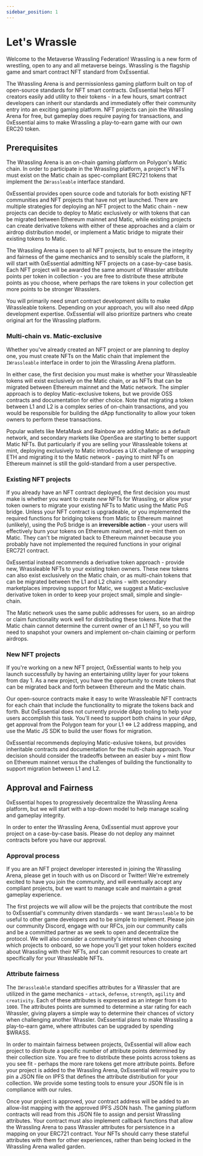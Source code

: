 ```yaml
---
sidebar_position: 1
---
```


# Let's Wrassle

Welcome to the Metaverse Wrassling Federation! Wrassling is a new form of wrestling, open to any and all metaverse beings. Wrassling is the flagship game and smart contract NFT standard from 0xEssential.

The Wrassling Arena is and permissionless gaming platform built on top of open-source standards for NFT smart contracts. 0xEssential helps NFT creators easily add utility to their tokens - in a few hours, smart contract developers can inherit our standards and immediately offer their community entry into an exciting gaming platform. NFT projects can join the Wrassling Arena for free, but gameplay does require paying for transactions, and 0xEssential aims to make Wrassling a play-to-earn game with our own ERC20 token.

## Prerequisites

The Wrassling Arena is an on-chain gaming platform on Polygon's Matic chain. In order to participate in the Wrassling platform, a project's NFTs must exist on the Matic chain as spec-compliant ERC721 tokens that implement the `IWrassleable` interface standard.

0xEssential provides open source code and tutorials for both existing NFT communities and NFT projects that have not yet launched. There are multiple strategies for deploying an NFT project to the Matic chain - new projects can decide to deploy to Matic exclusively or with tokens that can be migrated between Ethereum mainnet and Matic, while existing projects can create derivative tokens with either of these approaches and a claim or airdrop distribution model, or implement a Matic bridge to migrate their existing tokens to Matic.

The Wrassling Arena is open to all NFT projects, but to ensure the integrity and fairness of the game mechanics and to sensibly scale the platform, it will start with 0xEssential admitting NFT projects on a case-by-case basis. Each NFT project will be awarded the same amount of Wrassler attribute points per token in collection - you are free to distribute these attribute points as you choose, where perhaps the rare tokens in your collection get more points to be stronger Wrasslers.

You will primarily need smart contract development skills to make Wrassleable tokens. Depending on your approach, you will also need dApp development expertise. 0xEssential will also prioritize partners who create original art for the Wrassling platform.

### Multi-chain vs. Matic-exclusive

Whether you've already created an NFT project or are planning to deploy one, you must create NFTs on the Matic chain that implement the `IWrassleable` interface in order to join the Wrassling Arena platform.

In either case, the first decision you must make is whether your Wrassleable tokens will exist exclusively on the Matic chain, or as NFTs that can be migrated between Ethereum mainnet and the Matic network. The simpler approach is to deploy Matic-exclusive tokens, but we provide OSS contracts and documentation for either choice. Note that migrating a token between L1 and L2 is a complex series of on-chain transactions, and you would be responsible for building the dApp functionality to allow your token owners to perform these transactions.

Popular wallets like MetaMask and Rainbow are adding Matic as a default network, and secondary markets like OpenSea are starting to better support Matic NFTs. But particularly if you are selling your Wrassleable tokens at mint, deploying exclusively to Matic introduces a UX challenge of wrapping ETH and migrating it to the Matic network - paying to mint NFTs on Ethereum mainnet is still the gold-standard from a user perspective.

### Existing NFT projects

If you already have an NFT contract deployed, the first decision you must make is whether you want to create _new_ NFTs for Wrassling, or allow your token owners to migrate your existing NFTs to Matic using the Matic PoS bridge. Unless your NFT contract is upgradeable, or you implemented the required functions for bridging tokens from Matic to Ethereum mainnet (unlikely), using the PoS bridge is an **irreversible action** - your users will effectively burn your tokens on Ethereum mainnet, and re-mint them on Matic. They can't be migrated back to Ethereum mainnet because you probably have not implemented the required functions in your original ERC721 contract.

0xEssential instead recommends a derivative token approach - provide new, Wrassleable NFTs to your existing token owners. These new tokens can also exist exclusively on the Matic chain, or as multi-chain tokens that can be migrated between the L1 and L2 chains - with secondary marketplaces improving support for Matic, we suggest a Matic-exclusive derivative token in order to keep your project small, simple and single-chain.

The Matic network uses the same public addresses for users, so an airdrop or claim functionality work well for distributing these tokens. Note that the Matic chain cannot determine the current owner of an L1 NFT, so you will need to snapshot your owners and implement on-chain claiming or perform airdrops.

### New NFT projects

If you're working on a new NFT project, 0xEssential wants to help you launch successfully by having an entertaining utility layer for your tokens from day 1. As a new project, you have the opportunity to create tokens that can be migrated back and forth between Ethereum and the Matic chain.

Our open-source contracts make it easy to write Wrassleable NFT contracts for each chain that include the functionality to migrate the tokens back and forth. But 0xEssential does not currently provide dApp tooling to help your users accomplish this task. You'll need to support both chains in your dApp, get approval from the Polygon team for your L1 <=> L2 address mapping, and use the Matic JS SDK to build the user flows for migration.

0xEssential recommends deploying Matic-exlusive tokens, but provides inheritable contracts and documentation for the multi-chain approach. Your decision should consider the tradeoffs between an easier buy + mint flow on Ethereum mainnet versus the challenges of building the functionality to support migration between L1 and L2.

## Approval and Fairness

0xEssential hopes to progressively decentralize the Wrassling Arena platform, but we will start with a top-down model to help manage scaling and gameplay integrity.

In order to enter the Wrassling Arena, 0xEssential must approve your project on a case-by-case basis. Please do not deploy any mainnet contracts before you have our approval.

### Approval process

If you are an NFT project developer interested in joining the Wrassling Arena, please get in touch with us on Discord or Twitter! We're extremely excited to have you join the community, and will eventually accept any compliant projects, but we want to manage scale and maintain a great gameplay experience.

The first projects we will allow will be the projects that contribute the most to 0xEssential's community driven standards - we want `IWrassleable` to be useful to other game developers and to be simple to implement. Please join our community Discord, engage with our RFCs, join our community calls and be a committed partner as we seek to open and decentralize the protocol. We will also consider a community's interest when choosing which projects to onboard, so we hope you'll get your token holders excited about Wrassling with their NFTs, and can commit resources to create art specifically for your Wrassleable NFTs.

### Attribute fairness

The `IWrassleable` standard specifies attributes for a Wrassler that are utilized in the game mechanics - `attack`, `defense`, `strength`, `agility` and `creativity`. Each of these attributes is expressed as an integer from `0` to `1000`. The attributes points are summed to determine a star rating for each Wrassler, giving players a simple way to determine their chances of victory when challenging another Wrassler. 0xEssential plans to make Wrassling a play-to-earn game, where attributes can be upgraded by spending $WRASS.

In order to maintain fairness between projects, 0xEssential will allow each project to distribute a specific number of attribute points determined by their collection size. You are free to distribute these points across tokens as you see fit - perhaps the more rare tokens get more attribute points. Before your project is added to the Wrassling Arena, 0xEssential will require you to pin a JSON file on IPFS that defines the attribute distribution for your collection. We provide some testing tools to ensure your JSON file is in compliance with our rules.

Once your project is approved, your contract address will be added to an allow-list mapping with the approved IPFS JSON hash. The gaming platform contracts will read from this JSON file to assign and persist Wrassling attributes. Your contract must also implement callback functions that allow the Wrassling Arena to pass Wrassler attributes for persistence in a mapping on your ERC721 contract. Your NFTs should carry these stateful attributes with them for other experiences, rather than being locked in the Wrassling Arena walled garden.